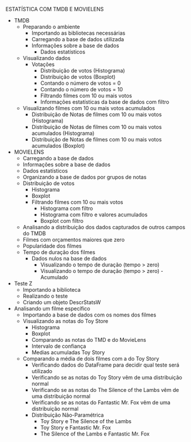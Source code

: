 ESTATÍSTICA COM TMDB E MOVIELENS
<ul>
 	<li>TMDB
<ul>
 	<li>Preparando o ambiente
<ul>
 	<li>Importando as bibliotecas necessárias</li>
 	<li>Carregando a base de dados utilizada</li>
 	<li>Informações sobre a base de dados
<ul>
 	<li>Dados estatísticos</li>
</ul>
</li>
</ul>
</li>
 	<li>Visualizando dados
<ul>
 	<li>Votações
<ul>
 	<li>Distribuição de votos (Histograma)</li>
 	<li>Distribuição de votos (Boxplot)</li>
 	<li>Contando o número de votos = 0</li>
 	<li>Contando o número de votos = 10</li>
 	<li>Filtrando filmes com 10 ou mais votos</li>
 	<li>Informações estatísticas da base de dados com filtro</li>
</ul>
</li>
</ul>
</li>
 	<li>Visualizando filmes com 10 ou mais votos acumulados
<ul>
 	<li>Distribuição de Notas de filmes com 10 ou mais votos (Histograma)</li>
 	<li>Distribuição de Notas de filmes com 10 ou mais votos acumulados (Histograma)</li>
 	<li>Distribuição de Notas de filmes com 10 ou mais votos acumulados (Boxplot)</li>
</ul>
</li>
</ul>
</li>
 	<li>MOVIELENS
<ul>
 	<li>Carregando a base de dados</li>
 	<li>Informações sobre a base de dados</li>
 	<li>Dados estatísticos</li>
 	<li>Organizando a base de dados por grupos de notas</li>
 	<li>Distribuição de votos
<ul>
 	<li>Histograma</li>
 	<li>Boxplot</li>
 	<li>Filtrando filmes com 10 ou mais votos
<ul>
 	<li>Histograma com filtro</li>
 	<li>Histograma com filtro e valores acumulados</li>
 	<li>Boxplot com filtro</li>
</ul>
</li>
</ul>
</li>
 	<li>Analisando a distribuição dos dados capturados de outros campos do TMDB</li>
 	<li>Filmes com orçamentos maiores que zero</li>
 	<li>Popularidade dos filmes</li>
 	<li>Tempo de duração dos filmes
<ul>
 	<li>Dados nulos na base de dados
<ul>
 	<li>Visualizando o tempo de duração (tempo &gt; zero)</li>
 	<li>Visualizando o tempo de duração (tempo &gt; zero) - Acumulado</li>
</ul>
</li>
</ul>
</li>
</ul>
</li>
 	<li>Teste Z
<ul>
 	<li>Importando a biblioteca</li>
 	<li>Realizando o teste</li>
 	<li>Criando um objeto DescrStatsW</li>
</ul>
</li>
 	<li>Analisando um filme específico
<ul>
 	<li>Importando a base de dados com os nomes dos filmes</li>
 	<li>Visualizando as notas do Toy Store
<ul>
 	<li>Histograma</li>
 	<li>Boxplot</li>
 	<li>Comparando as notas do TMD e do MovieLens</li>
 	<li>Intervalo de confiança</li>
 	<li>Medias acumuladas Toy Story</li>
</ul>
</li>
 	<li>Comparando a média de dois filmes com a do Toy Story
<ul>
 	<li>Verificando dados do DataFrame para decidir qual teste será utilizado</li>
 	<li>Verificando se as notas do Toy Story vêm de uma distribuição normal</li>
 	<li>Verificando se as notas do The Silence of the Lambs vêm de uma distribuição normal</li>
 	<li>Verificando se as notas do Fantastic Mr. Fox vêm de uma distribuição normal</li>
 	<li>Distribuição Não-Paramétrica
<ul>
 	<li>Toy Story e The Silence of the Lambs</li>
 	<li>Toy Story e Fantastic Mr. Fox</li>
 	<li>The Silence of the Lambs e Fantastic Mr. Fox</li>
</ul>
</li>
</ul>
</li>
</ul>
</li>
</ul>
